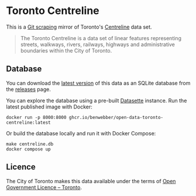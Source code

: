 # Toronto Centreline

This is a [Git scraping](https://simonwillison.net/series/git-scraping/) mirror of Toronto's [Centreline](https://open.toronto.ca/dataset/toronto-centreline-tcl/) data set.

> The Toronto Centreline is a data set of linear features representing streets, walkways, rivers, railways, highways and administrative boundaries within the City of Toronto.

## Database

You can download the [latest version](https://github.com/benwebber/open-data-toronto-centreline/releases/latest) of this data as an SQLite database from the [releases](https://github.com/benwebber/open-data-toronto-centreline/releases) page.

You can explore the database using a pre-built [Datasette](https://datasette.io/) instance.
Run the latest published image with Docker:

```
docker run -p 8000:8000 ghcr.io/benwebber/open-data-toronto-centreline:latest
```

Or build the database locally and run it with Docker Compose:

```
make centreline.db
docker compose up
```

## Licence

The City of Toronto makes this data available under the terms of [Open Government Licence – Toronto](https://open.toronto.ca/open-data-license/).
